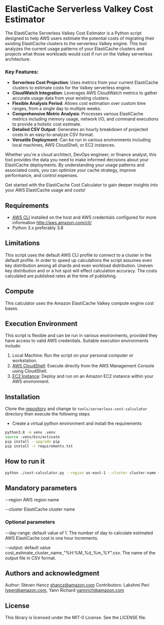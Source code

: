 # ElastiCache Serverless Valkey Cost Estimator

The ElastiCache Serverless Valkey Cost Estimator is a Python script designed to help AWS users estimate the potential costs of migrating their existing ElastiCache clusters to the serverless Valkey engine. This tool analyzes the current usage patterns of your ElastiCache clusters and projects what those workloads would cost if run on the Valkey serverless architecture.

### Key Features:

- **Serverless Cost Projection**: Uses metrics from your current ElastiCache clusters to estimate costs for the Valkey serverless engine.
- **CloudWatch Integration**: Leverages AWS CloudWatch metrics to gather accurate usage data from your existing clusters.
- **Flexible Analysis Period**: Allows cost estimation over custom time ranges, from a single day to multiple weeks.
- **Comprehensive Metric Analysis**: Processes various ElastiCache metrics including memory usage, network I/O, and command executions to provide a holistic cost estimate.
- **Detailed CSV Output**: Generates an hourly breakdown of projected costs in an easy-to-analyze CSV format.
- **Versatile Deployment**: Can be run in various environments including local machines, AWS CloudShell, or EC2 instances.

Whether you're a cloud architect, DevOps engineer, or finance analyst, this tool provides the data you need to make informed decisions about your ElastiCache deployments. By understanding your usage patterns and associated costs, you can optimize your cache strategy, improve performance, and control expenses.

Get started with the ElastiCache Cost Calculator to gain deeper insights into your AWS ElastiCache usage and costs!

## Requirements

* [AWS CLI](https://docs.aws.amazon.com/cli/latest/userguide/getting-started-install.html) installed on the host and AWS credentials configured for more information  http://aws.amazon.com/cli/
* Python 3.x preferably 3.8

## Limitations

This script uses the default AWS CLI profile to connect to a cluster in the default profile.
In order to speed up calculations the script assumes even key distribution among all shards and even workload distribution. Uneven key distribution and or a hot spot will effect calculation accuracy. The costs calculated are published rates at the time of publishing.

## Compute

This calculator uses the Amazon ElastiCache Valkey compute engine cost bases.

## Execution Environment

This script is flexible and can be run in various environments, provided they have access to valid AWS credentials. Suitable execution environments include:

1. Local Machine: Run the script on your personal computer or workstation.
2. [AWS CloudShell](https://aws.amazon.com/cloudshell): Execute directly from the AWS Management Console using CloudShell.
3. [EC2 Instance](https://aws.amazon.com/ec2): Deploy and run on an Amazon EC2 instance within your AWS environment.

## Installation

Clone the [repository](https://github.com/aws-samples/amazon-elasticache-samples) and change to `tools/serverless-cost-calculator` directory then execute the following steps

* Create a virtual python environment and install the requirements

```bash
python3.8 -m venv .venv
source .venv/bin/activate
pip install --upgrade pip
pip install -r requirements.txt
```

## How to run it

```bash
python ./cost-calculator.py --region us-east-1 --cluster cluster-name <--day-range 1> <--output hourly_cost_estimate.csv>
```

## Mandatory parameters
--region AWS region name

--cluster ElastiCache cluster name

### Optional parameters 
--day-range: default value of 1. The number of day to calculate estimated AWS ElastiCache cost in one hour increments.

--output: default value cost_estimate_cluster_name_"%H:%M_%d_%m_%Y".csv. The name of the output file in CSV format.

## Authors and acknowledgment

Author: Steven Hancz shancz@amazon.com 
Contributors: Lakshmi Peri lvperi@amazon.com, Yann Richard yannrich@amazon.com

## License

This library is licensed under the MIT-0 License. See the LICENSE file.
